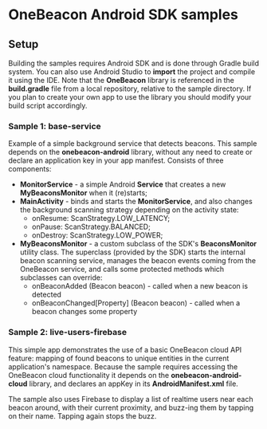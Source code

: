 # OneBeacon Android SDK samples

## Setup
Building the samples requires Android SDK and is done through Gradle build system. You can also use Android Studio to **import** the project and compile it using the IDE.
Note that the **OneBeacon** library is referenced in the **build.gradle** file from a local repository, relative to the sample directory. If you plan to create your own app to use the library you should modify your build script accordingly.

### Sample 1: base-service
Example of a simple background service that detects beacons. This sample depends on the **onebeacon-android** library, without any need to create or declare an application key in your app manifest. Consists of three components:
- **MonitorService** - a simple Android **Service** that creates a new **MyBeaconsMonitor** when it (re)starts;
- **MainActivity** - binds and starts the **MonitorService**, and also changes the background scanning strategy depending on the activity state:
  - onResume: ScanStrategy.LOW_LATENCY;
  - onPause: ScanStrategy.BALANCED;
  - onDestroy: ScanStrategy.LOW_POWER;
- **MyBeaconsMonitor** - a custom subclass of the SDK's **BeaconsMonitor** utility class. The superclass (provided by the SDK) starts the internal beacon scanning service, manages the beacon events coming from the OneBeacon service, and calls some protected methods which subclasses can override:
  - onBeaconAdded (Beacon beacon) - called when a new beacon is detected
  - onBeaconChanged[Property] (Beacon beacon) - called when a beacon changes some property


### Sample 2: live-users-firebase
This simple app demonstrates the use of a basic OneBeacon cloud API feature: mapping of found beacons to unique entities in the current application's namespace. Because the sample requires accessing the OneBeacon cloud functionality it depends on the **onebeacon-android-cloud** library, and declares an appKey in its **AndroidManifest.xml** file.

The sample also uses Firebase to display a list of realtime users near each beacon around, with their current proximity, and buzz-ing them by tapping on their name. Tapping again stops the buzz.
